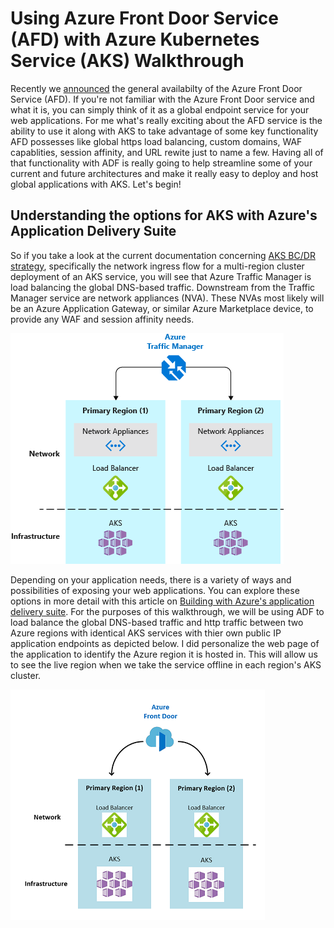 # Using Azure Front Door Service (AFD) with Azure Kubernetes Service (AKS) Walkthrough
Recently we [announced](https://azure.microsoft.com/en-us/blog/azure-front-door-service-is-now-generally-available/) the general availabilty of the Azure Front Door Service (AFD). If you're not familiar with the Azure Front Door service and what it is, you can simply think of it as a global endpoint service for your web applications. For me what's really exciting about the AFD service is the ability to use it along with AKS to take advantage of some key functionality AFD possesses like global https load balancing, custom domains, WAF capablities, session affinity, and URL rewite just to name a few. Having all of that functionality with ADF is really going to help streamline some of your current and future architectures and make it really easy to deploy and host global applications with AKS. Let's begin!

## Understanding the options for AKS with Azure's Application Delivery Suite
So if you take a look at the current documentation concerning [AKS BC/DR strategy]( https://docs.microsoft.com/en-us/azure/aks/operator-best-practices-multi-region ), specifically the network ingress flow for a multi-region cluster deployment of an AKS service, you will see that Azure Traffic Manager is load balancing the global DNS-based traffic. Downstream from the Traffic Manager service are network appliances (NVA). These NVAs most likely will be an Azure Application Gateway, or similar Azure Marketplace device,  to provide any WAF and session affinity needs. 

![alt text](https://github.com/phillipgibson/Cloud/blob/master/Azure/AKS/using-afd-with-aks/aks-azure-traffic-manager.png)

Depending on your application needs, there is a variety of ways and possibilities of exposing your web applications. You can explore these options in more detail with this article on [Building with Azure's application delivery suite](https://docs.microsoft.com/en-us/azure/frontdoor/front-door-lb-with-azure-app-delivery-suite#building-with-azures-application-delivery-suite). For the purposes of this walkthrough, we will be using ADF to load balance the global DNS-based traffic and http traffic between two Azure regions with identical AKS services with thier own public IP application endpoints as depicted below. I did personalize the web page of the application to identify the Azure region it is hosted in. This will allow us to see the live region when we take the service offline in each region's AKS cluster.

![alt text](https://github.com/phillipgibson/Cloud/blob/master/Azure/AKS/using-afd-with-aks/aks-azure-front-door.png)







